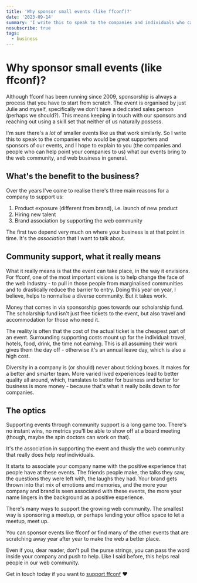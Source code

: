```yaml
---
title: 'Why sponsor small events (like ffconf)?'
date: '2023-09-14'
summary: 'I write this to speak to the companies and individuals who can help support these small events and the real impact it has.'
nosubscribe: true
tags:
  - business
---
```


# Why sponsor small events (like ffconf)?

Although ffconf has been running since 2009, sponsorship is always a process that you have to start from scratch. The event is organised by just Julie and myself, specifically we don't have a dedicated sales person (perhaps we should?). This means keeping in touch with our sponsors and reaching out using a skill set that neither of us naturally possess.

I'm sure there's a _lot_ of smaller events like us that work similarly. So I write this to speak to the companies who would be great supporters and sponsors of our events, and I hope to explain to you (the companies and people who can help point your companies to us) what our events bring to the web community, and web business in general.

<!--more-->

## What's the benefit to the business?

Over the years I've come to realise there's three main reasons for a company to support us:

1. Product exposure (different from brand), i.e. launch of new product
2. Hiring new talent
3. Brand association by supporting the web community

The first two depend very much on where your business is at that point in time. It's the _association_ that I want to talk about.

## Community support, what it really means

What it really means is that the event can take place, in the way it envisions. For ffconf, one of the most important visions is to help change the face of the web industry - to pull in those people from marginalised communities and to drastically reduce the barrier to entry. Doing this year on year, I believe, helps to normalise a diverse community. But it takes work.

Money that comes in via sponsorship goes towards our scholarship fund. The scholarship fund isn't just free tickets to the event, but also travel and accommodation for those who need it.

The reality is often that the cost of the actual ticket is the cheapest part of an event. Surrounding supporting costs mount up for the individual: travel, hotels, food, drink, the time not earning. This is all assuming their work gives them the day off - otherwise it's an annual leave day, which is also a high cost.

Diversity in a company is (or should) never about ticking boxes. It makes for a better and smarter team. More varied lived experiences lead to better quality all around, which, translates to better for business and better for business is more money - because that's what it really boils down to for companies.

## The optics

Supporting events through community support is a long game too. There's no instant wins, no metrics you'll be able to show off at a board meeting (though, maybe the spin doctors can work on that).

It's the association in supporting the event and thusly the web community that really does help *real* individuals.

It starts to associate your company name with the positive experience that people have at these events. The friends people make, the talks they saw, the questions they were left with, the laughs they had. Your brand gets thrown into that mix of emotions and memories, and the more your company and brand is seen associated with these events, the more your name lingers in the background as a positive experience.

There's many ways to support the growing web community. The smallest way is sponsoring a meetup, or perhaps lending your office space to let a meetup, meet up.

You can sponsor events like ffconf or find many of the other events that are scratching away year after year to make the web a better place.

Even if you, dear reader, don't pull the purse strings, you can pass the word inside your company and push to help. Like I said before, this helps real people in our web community.

Get in touch today if you want to [support ffconf]() ❤️
